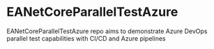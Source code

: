# EANetCoreParallelTestAzure
EANetCoreParallelTestAzure repo aims to demonstrate Azure DevOps parallel test capabilities with CI/CD and Azure pipelines


